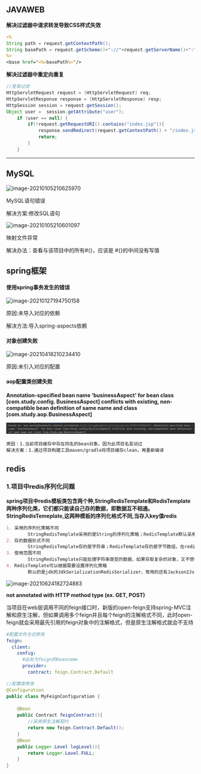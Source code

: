 ## JAVAWEB

**解决过滤器中请求转发导致CSS样式失效**

```jsp
<%
String path = request.getContextPath();
String basePath = request.getScheme()+"://"+request.getServerName()+":"+request.getServerPort()+path+"/";
%>
<base href="<%=basePath%>"/>
```

**解决过滤器中重定向重复**

```Java
//登录过滤
HttpServletRequest request = (HttpServletRequest) req;
HttpServletResponse response = (HttpServletResponse) resp;
HttpSession session = request.getSession();
Object user =  session.getAttribute("user");
	if (user == null) {
		if(!request.getRequestURI().contains("index.jsp")){
    		response.sendRedirect(request.getContextPath() + "/index.jsp");
    		return;
    	}
	}
```



<hr/>

## MySQL



![image-20210105210625970](C:\Users\Admin\AppData\Roaming\Typora\typora-user-images\image-20210105210625970.png)

MySQL语句错误

解决方案:修改SQL语句



 ![image-20210105210601097](C:\Users\Admin\AppData\Roaming\Typora\typora-user-images\image-20210105210601097.png)

映射文件异常

解决办法：查看与该项目中的所有#{}，应该是 #{}的中间没有写值



## spring框架

#### 使用spring事务发生的错误

![image-20210127194750158](C:%5CUsers%5CAdmin%5CAppData%5CRoaming%5CTypora%5Ctypora-user-images%5Cimage-20210127194750158.png)

原因:未导入对应的依赖

解决方法:导入spring-aspects依赖





#### 对象创建失败

![image-20210418210234410](C:%5CUsers%5CAdmin%5CAppData%5CRoaming%5CTypora%5Ctypora-user-images%5Cimage-20210418210234410.png)

> 

原因:未引入对应的配置



#### aop配置类创建失败

**Annotation-specified bean name 'businessAspect' for bean class [com.study.config. BusinessAspect] conflicts with existing, non-compatible bean definition of same name and class [com.study.aop.BusinessAspect]**

![image-20221103142420989](错误.assets/image-20221103142420989.png)

```
原因：1.当前项目缓存中存在同名的bean对象，因为此项目名变动过
解决方案：1.通过项目构建工具maven/gradle将项目缓存clean，再重新编译
```





## redis

### 1.项目中redis序列化问题

**spring项目中redis模板类包含两个种,StringRedisTemplate和RedisTemplate两种序列化类，它们都只能读自己存的数据，即数据互不相通。StringRedisTemeplate,这两种模板的序列化格式不同,当存入key值redis**

```markdown
1. 采用的序列化策略不同
        StringRedisTemplate采用的是String的序列化策略；RedisTemplate默认采用的是jdk的序列化策略
2. 存的数据形式不同
        StringRedisTemplate存的是字符串；RedisTemplate存的是字节数组，在redis-cli中看好像乱码
3. 使用范围不同
		StringRedisTemplate只能处理字符串类型的数据，如果存取复杂的对象，又不想做额外的处理，最好用RedisTemplate
4. RedisTemplate可以根据需要设置序列化策略
        默认的是jdk的JdkSerializationRedisSerializer，常用的还有Jackson2JsonRedisSerializer等
```

![image-20210624182724883](C:%5CUsers%5CAdmin%5CAppData%5CRoaming%5CTypora%5Ctypora-user-images%5Cimage-20210624182724883.png)







**not annotated with HTTP method type (ex. GET, POST)**

当项目在web层调用不同的feign接口时，新版的open-feign支持spring-MVC注解和原生注解，但如果调用多个feign并且每个feign的注解格式不同，此时open-feign就会采用最先引用的feign对象中的注解格式，但是原生注解格式就会不支持

```yml
#配置文件方式修改
feign:
  client:
    config:
      #此处为feign的beanname
      provider:
        contract: feign.Contract.Default
```

```java
//配置类修改
@Configuration
public class MyFeignConfiguration {

    @Bean
    public Contract feignContract(){
        //采用原生注解契约
        return new feign.Contract.Default();
    }
    @Bean
    public Logger.Level logLevel(){
        return Logger.Level.FULL;
    }
}
```




